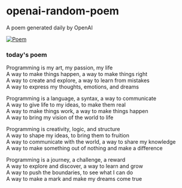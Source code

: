 
# openai-random-poem
 A poem generated daily by OpenAI

[![Poem](https://github.com/fbiego/openai-random-poem/actions/workflows/main.yml/badge.svg)](https://github.com/fbiego/openai-random-poem/actions/workflows/main.yml)

### today's poem  
  
Programming is my art, my passion, my life  
A way to make things happen, a way to make things right  
A way to create and explore, a way to learn from mistakes  
A way to express my thoughts, emotions, and dreams  
  
Programming is a language, a syntax, a way to communicate  
A way to give life to my ideas, to make them real  
A way to make things work, a way to make things happen  
A way to bring my vision of the world to life  
  
Programming is creativity, logic, and structure  
A way to shape my ideas, to bring them to fruition  
A way to communicate with the world, a way to share my knowledge  
A way to make something out of nothing and make a difference  
  
Programming is a journey, a challenge, a reward  
A way to explore and discover, a way to learn and grow  
A way to push the boundaries, to see what I can do  
A way to make a mark and make my dreams come true